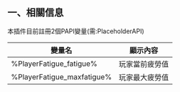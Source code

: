 ## 一、相關信息
本插件目前註冊2個PAPI變量(需:PlaceholderAPI)

|變量名   | 顯示內容  |
| ------------ | ------------ |
|%PlayerFatigue_fatigue%| 玩家當前疲勞值|
|%PlayerFatigue_maxfatigue%| 玩家最大疲勞值|